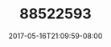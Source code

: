 ---
title: "88522593"
date: 2017-05-16T21:09:59-08:00
draft: false
location: Seattle, WA
img_url: https://d17enza3bfujl8.cloudfront.net/88522593.jpg
original_fn: ""
tags:
- Seattle, WA
- on the road
- 35mm
- sunsets

---